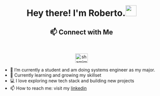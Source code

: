 <h1 align="center">Hey there! I'm Roberto.<img src="https://mario.wiki.gallery/images/6/66/DK64_Yellow_Banana.gif" width="35"></h1>
<div align="center">
  
## :mailbox: Connect with Me</br>
</div>

<br />
<p align="center">
<a href="https://linkedin.com/in/carlosr-rocha" target="blank"><img align="center" src="https://raw.githubusercontent.com/rahuldkjain/github-profile-readme-generator/master/src/images/icons/Social/linked-in-alt.svg" alt="shamimsikder" height="30" width="40" /></a>
</p>

- 🏫 I’m currently a student and am doing systems engineer as my major.
- 🔭 Currently learning and growing my skillset 
- 💻 I love exploring new tech stack and building new projects
- 📫 How to reach me: visit my [linkedin](https://linkedin.com/in/carlosr-rocha)

<!--
**RobertoRochaT/RobertoRochaT** is a ✨ _special_ ✨ repository because its `README.md` (this file) appears on your GitHub profile.

Here are some ideas to get you started:

- 🔭 I’m currently working on ...
- 🌱 I’m currently learning ...
- 👯 I’m looking to collaborate on ...
- 🤔 I’m looking for help with ...
- 💬 Ask me about ...
- 📫 How to reach me: ...
- 😄 Pronouns: ...
- ⚡ Fun fact: ...
-->
